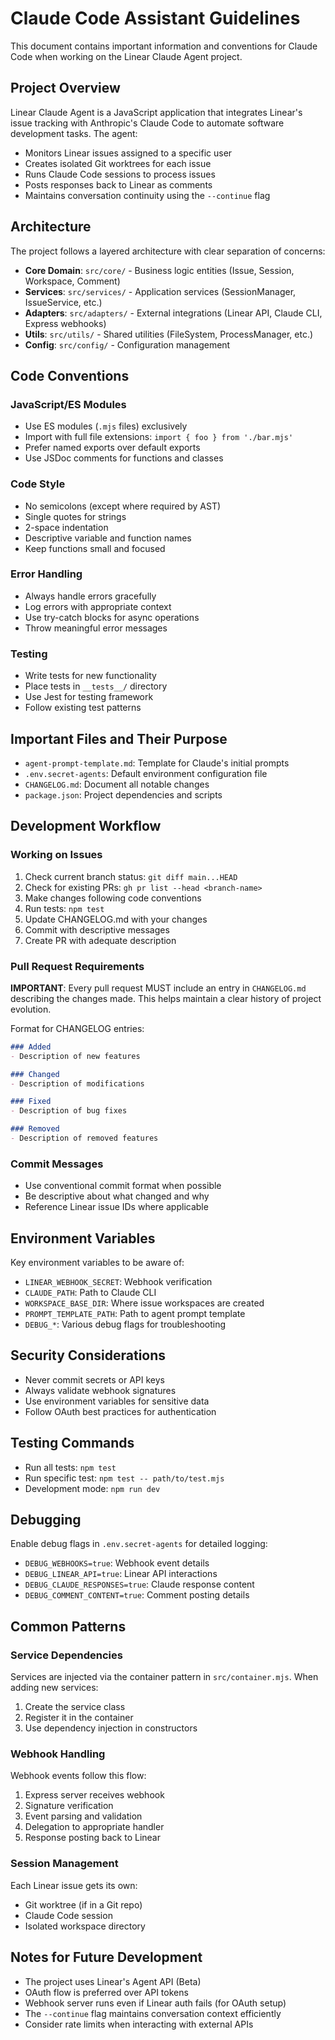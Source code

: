 # Claude Code Assistant Guidelines

This document contains important information and conventions for Claude Code when working on the Linear Claude Agent project.

## Project Overview

Linear Claude Agent is a JavaScript application that integrates Linear's issue tracking with Anthropic's Claude Code to automate software development tasks. The agent:
- Monitors Linear issues assigned to a specific user
- Creates isolated Git worktrees for each issue
- Runs Claude Code sessions to process issues
- Posts responses back to Linear as comments
- Maintains conversation continuity using the `--continue` flag

## Architecture

The project follows a layered architecture with clear separation of concerns:

- **Core Domain**: `src/core/` - Business logic entities (Issue, Session, Workspace, Comment)
- **Services**: `src/services/` - Application services (SessionManager, IssueService, etc.)
- **Adapters**: `src/adapters/` - External integrations (Linear API, Claude CLI, Express webhooks)
- **Utils**: `src/utils/` - Shared utilities (FileSystem, ProcessManager, etc.)
- **Config**: `src/config/` - Configuration management

## Code Conventions

### JavaScript/ES Modules
- Use ES modules (`.mjs` files) exclusively
- Import with full file extensions: `import { foo } from './bar.mjs'`
- Prefer named exports over default exports
- Use JSDoc comments for functions and classes

### Code Style
- No semicolons (except where required by AST)
- Single quotes for strings
- 2-space indentation
- Descriptive variable and function names
- Keep functions small and focused

### Error Handling
- Always handle errors gracefully
- Log errors with appropriate context
- Use try-catch blocks for async operations
- Throw meaningful error messages

### Testing
- Write tests for new functionality
- Place tests in `__tests__/` directory
- Use Jest for testing framework
- Follow existing test patterns

## Important Files and Their Purpose

- `agent-prompt-template.md`: Template for Claude's initial prompts
- `.env.secret-agents`: Default environment configuration file
- `CHANGELOG.md`: Document all notable changes
- `package.json`: Project dependencies and scripts

## Development Workflow

### Working on Issues
1. Check current branch status: `git diff main...HEAD`
2. Check for existing PRs: `gh pr list --head <branch-name>`
3. Make changes following code conventions
4. Run tests: `npm test`
5. Update CHANGELOG.md with your changes
6. Commit with descriptive messages
7. Create PR with adequate description

### Pull Request Requirements

**IMPORTANT**: Every pull request MUST include an entry in `CHANGELOG.md` describing the changes made. This helps maintain a clear history of project evolution.

Format for CHANGELOG entries:
```markdown
### Added
- Description of new features

### Changed
- Description of modifications

### Fixed
- Description of bug fixes

### Removed
- Description of removed features
```

### Commit Messages
- Use conventional commit format when possible
- Be descriptive about what changed and why
- Reference Linear issue IDs where applicable

## Environment Variables

Key environment variables to be aware of:
- `LINEAR_WEBHOOK_SECRET`: Webhook verification
- `CLAUDE_PATH`: Path to Claude CLI
- `WORKSPACE_BASE_DIR`: Where issue workspaces are created
- `PROMPT_TEMPLATE_PATH`: Path to agent prompt template
- `DEBUG_*`: Various debug flags for troubleshooting

## Security Considerations

- Never commit secrets or API keys
- Always validate webhook signatures
- Use environment variables for sensitive data
- Follow OAuth best practices for authentication

## Testing Commands

- Run all tests: `npm test`
- Run specific test: `npm test -- path/to/test.mjs`
- Development mode: `npm run dev`

## Debugging

Enable debug flags in `.env.secret-agents` for detailed logging:
- `DEBUG_WEBHOOKS=true`: Webhook event details
- `DEBUG_LINEAR_API=true`: Linear API interactions
- `DEBUG_CLAUDE_RESPONSES=true`: Claude response content
- `DEBUG_COMMENT_CONTENT=true`: Comment posting details

## Common Patterns

### Service Dependencies
Services are injected via the container pattern in `src/container.mjs`. When adding new services:
1. Create the service class
2. Register it in the container
3. Use dependency injection in constructors

### Webhook Handling
Webhook events follow this flow:
1. Express server receives webhook
2. Signature verification
3. Event parsing and validation
4. Delegation to appropriate handler
5. Response posting back to Linear

### Session Management
Each Linear issue gets its own:
- Git worktree (if in a Git repo)
- Claude Code session
- Isolated workspace directory

## Notes for Future Development

- The project uses Linear's Agent API (Beta)
- OAuth flow is preferred over API tokens
- Webhook server runs even if Linear auth fails (for OAuth setup)
- The `--continue` flag maintains conversation context efficiently
- Consider rate limits when interacting with external APIs